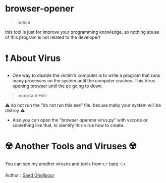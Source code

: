 # browser-opener
> notice

this tool is just for improve your programming knowledge, so nothing abuse of this program is not related to the developer!

# :exclamation: About Virus

- One way to disable the victim's computer is to write a program that runs many processes on the system until the computer crashes.
This Virus opening browser until the pc going to down.

> Important Hint

:warning: do not run the "do not run this.exe" file. becuse maby your system will be distroy :warning:

- Also you can open the "browser openner virus.py" with vscode or something like that, to identify this virus how to create.

# :radioactive: Another Tools and Viruses :radioactive:

You can see my another viruses and tools from 👉 [here](https://www.github.com/saed-gpr) :point_left:


Author : [Saed Gholipour](https://github.com/saed-gpr)
